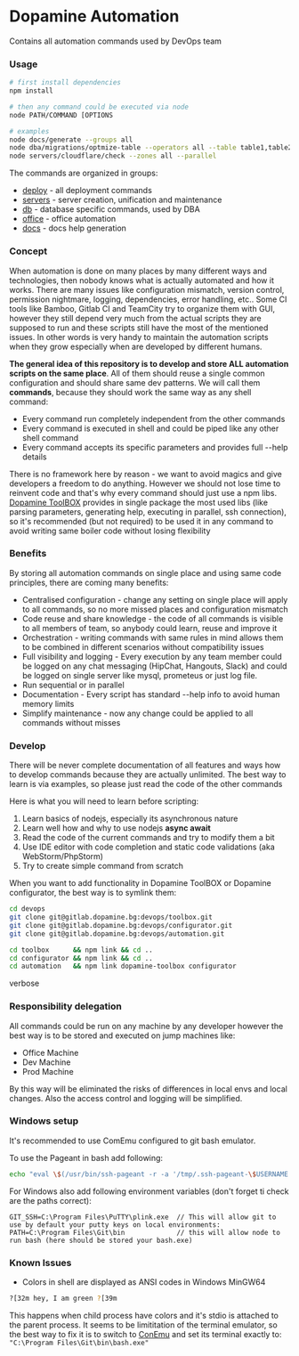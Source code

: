 # Dopamine Automation
Contains all automation commands used by DevOps team

### Usage
```bash
# first install dependencies
npm install

# then any command could be executed via node
node PATH/COMMAND [OPTIONS

# examples
node docs/generate --groups all
node dba/migrations/optmize-table --operators all --table table1,table2,table3
node servers/cloudflare/check --zones all --parallel

```
The commands are organized in groups:
- [deploy](deploy/README.md) - all deployment commands
- [servers](servers/README.md) - server creation, unification and maintenance
- [db](db/README.md) - database specific commands, used by DBA
- [office](office/README.md) - office automation
- [docs](docs/README.md) - docs help generation


### Concept
When automation is done on many places by many different ways and technologies, then nobody knows what is actually automated and how it works.
There are many issues like configuration mismatch, version control, permission nightmare, logging, dependencies, error handling, etc..
Some CI tools like Bamboo, Gitlab CI and TeamCity try to organize them with GUI, however they still depend very much from the actual scripts they are supposed to run 
and these scripts still have the most of the mentioned issues. In other words is very handy to maintain the automation scripts when they grow especially when are developed by different humans. 


**The general idea of this repository is to develop and store ALL automation scripts on the same place**. 
All of them should reuse a single common configuration and should share same dev patterns.
We will call them **commands**, because they should work the same way as any shell command:
- Every command run completely independent from the other commands
- Every command is executed in shell and could be piped like any other shell command
- Every command accepts its specific parameters and provides full --help details  

There is no framework here by reason - we want to avoid magics and give developers a freedom to do anything. 
However we should not lose time to reinvent code and that's why every command should just use a npm libs. 
[Dopamine ToolBOX](https://gitlab.dopamine.bg/devops/toolbox) provides in single package the most used libs (like parsing parameters, generating help, executing in parallel, ssh connection), 
so it's recommended (but not required) to be used it in any command to avoid writing same boiler code without losing flexibility

### Benefits

By storing all automation commands on single place and using same code principles, there are coming many benefits:

- Centralised configuration - change any setting on single place will apply to all commands, so no more missed places and configuration mismatch
- Code reuse and share knowledge - the code of all commands is visible to all members of team, so anybody could learn, reuse and improve it
- Orchestration - writing commands with same rules in mind allows them to be combined in different scenarios without compatibility issues
- Full visibility and logging - Every execution by any team member could be logged on any chat messaging (HipChat, Hangouts, Slack) and could be logged on single server like mysql, prometeus or just log file.
- Run sequential or in parallel
- Documentation - Every script has standard --help info to avoid human memory limits
- Simplify maintenance - now any change could be applied to all commands without misses

### Develop
There will be never complete documentation of all features and ways how to develop commands because they are actually unlimited. The best way to learn is via examples, so please just read the code of the other commands

Here is what you will need to learn before scripting:
1. Learn basics of nodejs, especially its asynchronous nature
2. Learn well how and why to use nodejs **async await**
3. Read the code of the current commands and try to modify them a bit
4. Use IDE editor with code completion and static code validations (aka WebStorm/PhpStorm)
5. Try to create simple command from scratch

When you want to add functionality in Dopamine ToolBOX or Dopamine configurator, the best way is to symlink them:
```bash
cd devops
git clone git@gitlab.dopamine.bg:devops/toolbox.git
git clone git@gitlab.dopamine.bg:devops/configurator.git
git clone git@gitlab.dopamine.bg:devops/automation.git

cd toolbox      && npm link && cd ..
cd configurator && npm link && cd ..
cd automation   && npm link dopamine-toolbox configurator
``` 


verbose

### Responsibility delegation
All commands could be run on any machine by any developer however the best way is to be stored and executed on jump machines like:
- Office Machine
- Dev Machine
- Prod Machine

By this way will be eliminated the risks of differences in local envs and local changes. Also the access control and logging will be simplified.


### Windows setup
It's recommended to use ComEmu configured to git bash emulator.

To use the Pageant in bash add following:
```bash
echo "eval \$(/usr/bin/ssh-pageant -r -a '/tmp/.ssh-pageant-\$USERNAME')" >> nano ~/.bashrc
```
For Windows also add following environment variables (don't forget ti check are the paths correct):
```
GIT_SSH=C:\Program Files\PuTTY\plink.exe  // This will allow git to use by default your putty keys on local environments:
PATH=C:\Program Files\Git\bin             // this will allow node to run bash (here should be stored your bash.exe)
```
### Known Issues

- Colors in shell are displayed as ANSI codes in Windows MinGW64
```bash
?[32m hey, I am green ?[39m
```
This happens when child process have colors and it's stdio is attached to the parent process. It seems to be limititation of the terminal emulator, so the best way to fix it is to switch to [ConEmu](https://conemu.github.io/) and set its terminal exactly to: `"C:\Program Files\Git\bin\bash.exe"`


